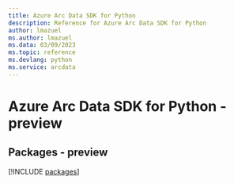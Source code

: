 ```yaml
---
title: Azure Arc Data SDK for Python
description: Reference for Azure Arc Data SDK for Python
author: lmazuel
ms.author: lmazuel
ms.data: 03/09/2023
ms.topic: reference
ms.devlang: python
ms.service: arcdata
---
```

# Azure Arc Data SDK for Python - preview
## Packages - preview
[!INCLUDE [packages](arc-data-index.md)]